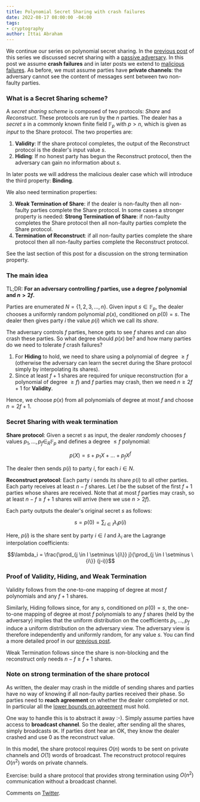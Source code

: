 ```yaml
---
title: Polynomial Secret Sharing with crash failures
date: 2022-08-17 08:00:00 -04:00
tags:
- cryptography
author: Ittai Abraham
---
```


We continue our series on polynomial secret sharing. In the [previous post](https://decentralizedthoughts.github.io/2020-07-17-polynomial-secret-sharing-and-the-lagrange-basis/) of this series we discussed secret sharing with a [passive adversary](https://decentralizedthoughts.github.io/2019-06-07-modeling-the-adversary/). In this post we assume **crash failures** and in later posts we extend to [malicious failures](https://decentralizedthoughts.github.io/2022-08-24-BGW-secret-sharing/). As before, we must assume parties have **private channels**: the adversary cannot see the content of messages sent between two non-faulty parties.

### What is a Secret Sharing scheme?

A *secret sharing scheme* is composed of two protocols: *Share* and *Reconstruct*. These protocols are run by the $n$ parties. The dealer has a *secret* $s$ in a commonly known finite field $\mathbb{F}_p$ with $p>n$, which is given as *input* to the Share protocol. The two properties are:

1. **Validity**: If the share protocol completes, the output of the Reconstruct protocol is the dealer's input value $s$.
2. **Hiding**: If no honest party has begun the Reconstruct protocol, then the adversary can gain no information about $s$. 

In later posts we will address the malicious dealer case which will introduce the third property: **Binding**.

We also need termination properties:

3. **Weak Termination of Share**: if the dealer is non-faulty then all non-faulty parties complete the Share protocol.
   In some cases a stronger property is needed:
   **Strong Termination of Share**: if non-faulty completes the Share protocol then all non-faulty parties complete the Share protocol.
4. **Termination of Reconstruct**: if all non-faulty parties complete the share protocol then all non-faulty parties complete the Reconstruct protocol.

See the last section of this post for a discussion on the strong termination property.

### The main idea

TL;DR: **For an adversary controlling $f$ parties, use a degree $f$ polynomial and $n>2f$.**

Parties are enumerated $N=\{1,2,3,\dots,n\}$. Given input $s \in \mathbb{F}_p$, the dealer chooses a uniformly random polynomial $p(x)$, conditioned on $p(0)=s$. The dealer then gives party $i$ the value $p(i)$ which we call its *share*.  

The adversary controls $f$ parties, hence gets to see $f$ shares and can also crash these parties. So what degree should $p(x)$ be? and how many parties do we need to tolerate $f$ crash failures?

1. For **Hiding** to hold, we need to share using a polynomial of degree $\geq f$ (otherwise the adversary can learn the secret during the Share protocol simply by interpolating its shares). 
2. Since at least $f+1$ shares are required for unique reconstruction (for a polynomial of degree $\geq f$) and $f$ parties may crash, then we need $n \geq 2f+1$ for **Validity**.

Hence, we choose $p(x)$ from all polynomials of degree at most $f$ and choose $n=2f+1$.

### Secret Sharing with weak termination

**Share protocol**:
Given a secret $s$ as input, the dealer *randomly* chooses $f$ values $p_1,\dots,p_{f} \in_R \mathbb{F}_p$ and defines a degree $\le f$ polynomial:

$$p(X)=s+p_1 X + \dots + p_f X^f$$

The dealer then sends $p(i)$ to party $i$, for each $i \in N$.

**Reconstruct protocol**: 
Each party $i$ sends its share $p(i)$ to all other parties. 
Each party receives at least $n-f$ shares. Let $I$ be the subset of the first $f+1$ parties whose shares are received. Note that at most $f$ parties may crash, so at least $n-f \geq f+1$ shares will arrive (here we use $n>2f$). 

Each party outputs the dealer's original secret $s$ as follows:

$$s=p(0)=\sum_{i \in I} \lambda_i p(i)$$

Here, $p(i)$ is the share sent by party $i \in I$ and $\lambda_i$ are the Lagrange interpolation coefficients:

$$\lambda_i = \frac{\prod_{j \in I \setminus \{i\}} j}{\prod_{j \in I \setminus \{i\}} (j-i)}$$

### Proof of Validity, Hiding, and Weak Termination

Validity follows from the one-to-one mapping of degree at most $f$ polynomials and any $f+1$ shares. 

Similarly, Hiding follows since, for any $s$, conditioned on $p(0)=s$, the one-to-one mapping of degree at most $f$ polynomials to any $f$ shares (held by the adversary) implies that the uniform distribution on the coefficients $p_1,\dots,p_f$ induce a uniform distribution on the adversary view. The adversary view is therefore independently and uniformly random, for any value $s$. You can find a more detailed proof in our [previous post](https://decentralizedthoughts.github.io/2020-07-17-polynomial-secret-sharing-and-the-lagrange-basis/).

Weak Termination follows since the share is non-blocking and the reconstruct only needs $n-f \geq f+1$ shares.

### Note on strong termination of the share protocol

As written, the dealer may crash in the middle of sending shares and parties have no way of knowing if all non-faulty parties received their phase. So parties need to **reach agreement** on whether the dealer completed or not. In particular all the [lower bounds on agreement](https://decentralizedthoughts.github.io/2019-12-15-synchrony-uncommitted-lower-bound/) must hold.

One way to handle this is to abstract it away :-). Simply assume parties have access to **broadcast channel**. So the dealer, after sending all the shares, simply broadcasts ```OK```. If parties dont hear an OK, they know the dealer crashed and use 0 as the reconstruct value. 

In this model, the share protocol requires $O(n)$ words to be sent on private channels and $O(1)$ words of broadcast. The reconstruct protocol requires $O(n^2)$ words on private channels.

Exercise: build a share protocol that provides strong termination using $O(n^2)$ communication without a broadcast channel. 

Comments on [Twitter](https://twitter.com/ittaia/status/1559924466687397889?s=21&t=FOnqNyQ4un6Z5PKwNta_cg).

